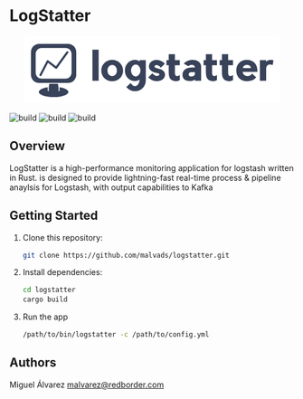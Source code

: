# LogStatter

<p align="center">
  <img src="/assets/logstatter.png" alt="LogStatter Logo">
</p>

![build](https://github.com/redBorder/logstatter/actions/workflows/buldrpm.yml/badge.svg?event=pull_request)
![build](https://github.com/redBorder/logstatter/actions/workflows/macos.yml/badge.svg?event=push)
![build](https://github.com/redBorder/logstatter/actions/workflows/linux.yml/badge.svg?event=push)

## Overview

LogStatter is a high-performance monitoring application for logstash written in Rust. is designed to provide lightning-fast real-time process & pipeline anaylsis for Logstash, with output capabilities to Kafka

## Getting Started

1. Clone this repository:

   ```bash
   git clone https://github.com/malvads/logstatter.git
   ```

2. Install dependencies:

   ```bash
   cd logstatter
   cargo build
   ```

3. Run the app

   ```bash
   /path/to/bin/logstatter -c /path/to/config.yml
   ```

## Authors

Miguel Álvarez <malvarez@redborder.com>
